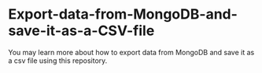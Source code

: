 # Export-data-from-MongoDB-and-save-it-as-a-CSV-file
You may learn more about how to export data from MongoDB and save it as a csv file using this repository.
